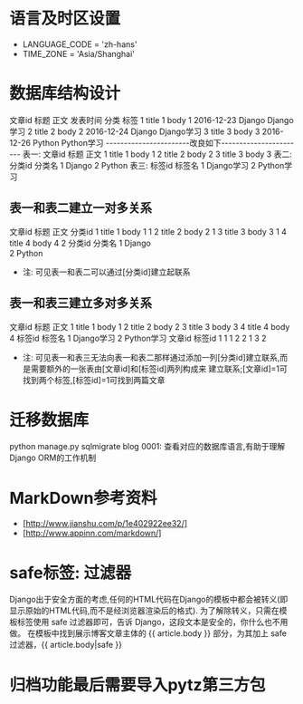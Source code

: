 # 语言及时区设置
  - LANGUAGE_CODE = 'zh-hans'
  - TIME_ZONE = 'Asia/Shanghai'
# 数据库结构设计
文章id	标题	 正文	 发表时间	分类	  标签
  1	   title 1	body 1	2016-12-23	Django	Django学习
  2	   title 2	body 2	2016-12-24	Django	Django学习
  3	   title 3	body 3	2016-12-26	Python	Python学习
-----------------------改良如下-----------------------
表一:
文章id  标题     正文
  1    title 1  body 1
  2    title 2  body 2
  3    title 3  body 3
表二:
分类id  分类名
  1     Django
  2     Python
表三:
标签id  标签名
  1     Django学习
  2     Python学习
## 表一和表二建立一对多关系
文章id	标题	正文	分类id
  1	   title 1	body 1	  1
  2	   title 2	body 2	  1
  3	   title 3	body 3	  1
  4	   title 4	body 4	  2
分类id	分类名	
  1	    Django	
  2	    Python
- 注: 可见表一和表二可以通过[分类id]建立起联系
## 表一和表三建立多对多关系
文章id	标题	正文
  1	   title 1	body 1
  2	   title 2	body 2
  3	   title 3	body 3
  4	   title 4	body 4
标签id	标签名
  1	    Django学习
  2	    Python学习
文章id	标签id
  1	      1
  1 	  2
  2	      1
  3 	  2 
- 注: 可见表一和表三无法向表一和表二那样通过添加一列[分类id]建立联系,而是需要额外的一张表由[文章id]和[标签id]两列构成来
      建立联系;[文章id]=1可找到两个标签,[标签id]=1可找到两篇文章
# 迁移数据库
python manage.py sqlmigrate blog 0001: 查看对应的数据库语言,有助于理解Django ORM的工作机制
# MarkDown参考资料
- [http://www.jianshu.com/p/1e402922ee32/]
- [http://www.appinn.com/markdown/]      	
# safe标签: 过滤器
Django出于安全方面的考虑,任何的HTML代码在Django的模板中都会被转义(即显示原始的HTML代码,而不是经浏览器渲染后的格式).
为了解除转义，只需在模板标签使用 safe 过滤器即可，告诉 Django，这段文本是安全的，你什么也不用做。
在模板中找到展示博客文章主体的 {{ article.body }} 部分，为其加上 safe 过滤器，{{ article.body|safe }}
# 归档功能最后需要导入pytz第三方包
  
  
